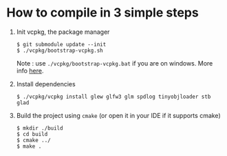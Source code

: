 # How to compile in 3 simple steps
1. Init vcpkg, the package manager
    ```
    $ git submodule update --init
    $ ./vcpkg/bootstrap-vcpkg.sh
    ```
    Note : use `./vcpkg/bootstrap-vcpkg.bat` if you are on windows. More info [here](https://github.com/microsoft/vcpkg#getting-started).

2. Install dependencies
    ```
   $ ./vcpkg/vcpkg install glew glfw3 glm spdlog tinyobjloader stb glad
   ```

3. Build the project using `cmake` (or open it in your IDE if it supports cmake)
    ```
   $ mkdir ./build
   $ cd build
   $ cmake ../
   $ make .
   ```